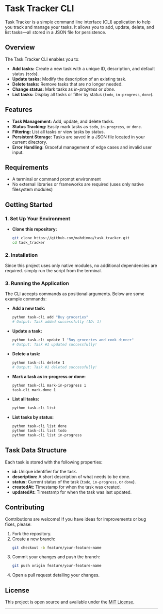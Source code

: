 # Task Tracker CLI

Task Tracker is a simple command line interface (CLI) application to help you track and manage your tasks. It allows you to add, update, delete, and list tasks—all stored in a JSON file for persistence.

## Overview

The Task Tracker CLI enables you to:
- **Add tasks:** Create a new task with a unique ID, description, and default status (`todo`).
- **Update tasks:** Modify the description of an existing task.
- **Delete tasks:** Remove tasks that are no longer needed.
- **Change status:** Mark tasks as _in-progress_ or _done_.
- **List tasks:** Display all tasks or filter by status (`todo`, `in-progress`, `done`).


## Features

- **Task Management:** Add, update, and delete tasks.
- **Status Tracking:** Easily mark tasks as `todo`, `in-progress`, or `done`.
- **Filtering:** List all tasks or view tasks by status.
- **Persistent Storage:** Tasks are saved in a JSON file located in your current directory.
- **Error Handling:** Graceful management of edge cases and invalid user input.

## Requirements

- A terminal or command prompt environment
- No external libraries or frameworks are required (uses only native filesystem modules)

## Getting Started

### 1. Set Up Your Environment

- **Clone this repository:**  
  ```sh
  git clone https://github.com/mahdimma/task_tracker.git
  cd task_tracker
  ```

### 2. Installation

Since this project uses only native modules, no additional dependencies are required. simply run the script from the terminal.

### 3. Running the Application

The CLI accepts commands as positional arguments. Below are some example commands:

- **Add a new task:**
  ```sh
  python task-cli add "Buy groceries"
  # Output: Task added successfully (ID: 1)
  ```

- **Update a task:**
  ```sh
  python task-cli update 1 "Buy groceries and cook dinner"
  # Output: Task #1 updated successfully!
  ```

- **Delete a task:**
  ```sh
  python task-cli delete 1
  # Output: Task #1 deleted successfully!
  ```

- **Mark a task as in-progress or done:**
  ```sh
  python task-cli mark-in-progress 1
  task-cli mark-done 1
  ```

- **List all tasks:**
  ```sh
  python task-cli list
  ```

- **List tasks by status:**
  ```sh
  python task-cli list done
  python task-cli list todo
  python task-cli list in-progress
  ```

## Task Data Structure

Each task is stored with the following properties:
- **id:** Unique identifier for the task.
- **description:** A short description of what needs to be done.
- **status:** Current status of the task (`todo`, `in-progress`, or `done`).
- **createdAt:** Timestamp for when the task was created.
- **updatedAt:** Timestamp for when the task was last updated.

## Contributing

Contributions are welcome! If you have ideas for improvements or bug fixes, please:
1. Fork the repository.
2. Create a new branch:  
   ```sh
   git checkout -b feature/your-feature-name
   ```
3. Commit your changes and push the branch:  
   ```sh
   git push origin feature/your-feature-name
   ```
4. Open a pull request detailing your changes.

## License

This project is open source and available under the [MIT License](LICENSE).

---
